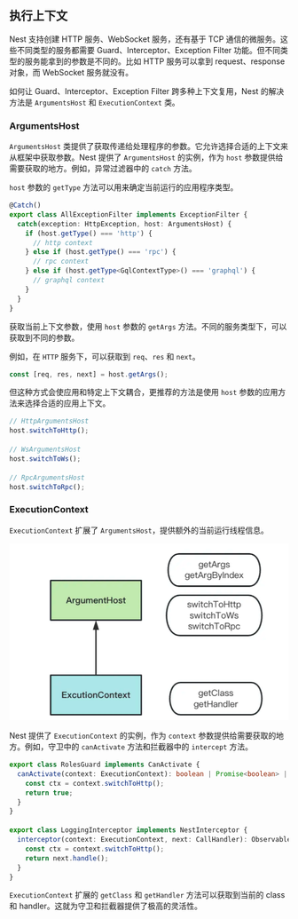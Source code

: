 ## 执行上下文

Nest 支持创建 HTTP 服务、WebSocket 服务，还有基于 TCP 通信的微服务。这些不同类型的服务都需要 Guard、Interceptor、Exception Filter 功能。但不同类型的服务能拿到的参数是不同的。比如 HTTP 服务可以拿到 request、response 对象，而 WebSocket 服务就没有。

如何让 Guard、Interceptor、Exception Filter 跨多种上下文复用，Nest 的解决方法是 `ArgumentsHost` 和 `ExecutionContext` 类。

### ArgumentsHost

`ArgumentsHost` 类提供了获取传递给处理程序的参数。它允许选择合适的上下文来从框架中获取参数。Nest 提供了 `ArgumentsHost` 的实例，作为 `host` 参数提供给需要获取的地方。例如，异常过滤器中的 `catch` 方法。

`host` 参数的 `getType` 方法可以用来确定当前运行的应用程序类型。

```typescript
@Catch()
export class AllExceptionFilter implements ExceptionFilter {
  catch(exception: HttpException, host: ArgumentsHost) {
    if (host.getType() === 'http') {
      // http context
    } else if (host.getType() === 'rpc') {
      // rpc context
    } else if (host.getType<GqlContextType>() === 'graphql') {
      // graphql context
    }
  }
}
```

获取当前上下文参数，使用 `host` 参数的 `getArgs` 方法。不同的服务类型下，可以获取到不同的参数。

例如，在 `HTTP` 服务下，可以获取到 `req`、`res` 和 `next`。

```typescript
const [req, res, next] = host.getArgs();
```

但这种方式会使应用和特定上下文耦合，更推荐的方法是使用 `host` 参数的应用方法来选择合适的应用上下文。

```typescript
// HttpArgumentsHost
host.switchToHttp();

// WsArgumentsHost
host.switchToWs();

// RpcArgumentsHost
host.switchToRpc();
```

### ExecutionContext

`ExecutionContext` 扩展了 `ArgumentsHost`，提供额外的当前运行线程信息。

![ExecutionContext](../assets/excution-context.png)

Nest 提供了 `ExecutionContext` 的实例，作为 `context` 参数提供给需要获取的地方。例如，守卫中的 `canActivate` 方法和拦截器中的 `intercept` 方法。

```typescript
export class RolesGuard implements CanActivate {
  canActivate(context: ExecutionContext): boolean | Promise<boolean> | Observable<boolean> {
    const ctx = context.switchToHttp();
    return true;
  }
}

export class LoggingInterceptor implements NestInterceptor {
  interceptor(context: ExecutionContext, next: CallHandler): Observable<any> {
    const ctx = context.switchToHttp();
    return next.handle();
  }
}
```

`ExecutionContext` 扩展的 `getClass` 和 `getHandler` 方法可以获取到当前的 class 和 handler。这就为守卫和拦截器提供了极高的灵活性。
